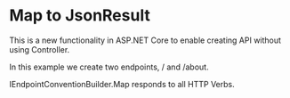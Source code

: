 # Map to JsonResult

This is a new functionality in ASP.NET Core to enable creating API without using Controller.

In this example we create two endpoints, / and /about.

IEndpointConventionBuilder.Map responds to all HTTP Verbs.